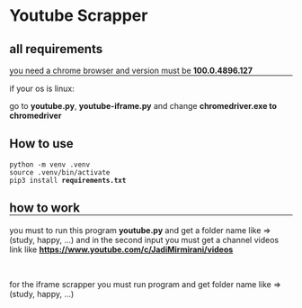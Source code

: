 <div class="header">
<h1 style='border: none;'>Youtube Scrapper</h1>
</div>

<div class="requirements">
    <h2>all requirements</h2>
    <p style="border-bottom: 1px solid ;">you need a chrome browser and version must be <b>100.0.4896.127</b></p>
    <p>if your os is linux: </p>
    <p>go to <b>youtube.py</b>, <b>youtube-iframe.py</b> and change <b>chromedriver.exe to chromedriver</b></p>
</div>

<div class="help">
<h2>How to use</h2>
<p><code><pre>python -m venv .venv
source .venv/bin/activate
pip3 install <b>requirements.txt</b></code></pre></p>
</div>

<div class="how-to-use">
<h2 style="border-bottom: 1px solid;">how to work</h2>
<p>you must to run this program <b>youtube.py</b> and get a folder name like => (study, happy, ...) and in the second input you must get a channel videos link like <b><a href="https://www.youtube.com/c/JadiMirmirani/videos">https://www.youtube.com/c/JadiMirmirani/videos</a></b></p>
<br>
<p>for the iframe scrapper you must run program and get folder name like => (study, happy, ...)</p>
</div>